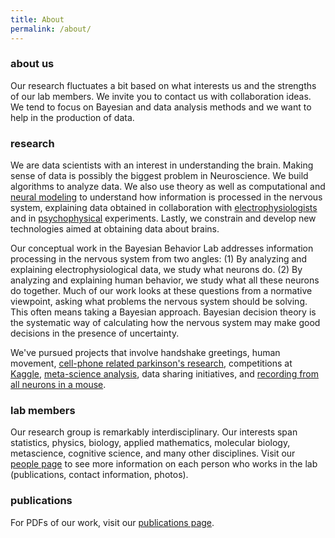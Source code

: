 ```yaml
---
title: About
permalink: /about/
---
```


### about us

Our research fluctuates a bit based on what interests us and the strengths of our lab members. We invite you to contact us with collaboration ideas. We tend to focus on Bayesian and data analysis methods and we want to help in the production of data.


### research

We are data scientists with an interest in understanding the brain. Making sense of data is possibly the biggest problem in Neuroscience. We build algorithms to analyze data. We also use theory as well as computational and [neural modeling](https://en.wikipedia.org/wiki/Computational_neuroscience) to understand how information is processed in the nervous system, explaining data obtained in collaboration with [electrophysiologists](https://en.wikipedia.org/wiki/Electrophysiology) and in [psychophysical](https://en.wikipedia.org/wiki/Psychophysics) experiments. Lastly, we constrain and develop new technologies aimed at obtaining data about brains.


Our conceptual work in the Bayesian Behavior Lab addresses information processing in the nervous system from two angles: (1) By analyzing and explaining electrophysiological data, we study what neurons do. (2) By analyzing and explaining human behavior, we study what all these neurons do together. Much of our work looks at these questions from a normative viewpoint, asking what problems the nervous system should be solving. This often means taking a Bayesian approach. Bayesian decision theory is the systematic way of calculating how the nervous system may make good decisions in the presence of uncertainty.

We've pursued projects that involve handshake greetings, human movement, [cell-phone related parkinson's research](http://journal.frontiersin.org/article/10.3389/fneur.2012.00158/abstract), competitions at [Kaggle](https://www.kaggle.com/), [meta-science analysis](http://www.nature.com/nature/journal/v489/n7415/full/489201a.html), data sharing initiatives, and [recording from all neurons in a mouse](http://journals.plos.org/ploscompbiol/article?id=10.1371/journal.pcbi.1002291).


### lab members

Our research group is remarkably interdisciplinary. Our interests span statistics, physics, biology, applied mathematics, molecular biology, metascience, cognitive science, and many other disciplines. Visit our [people page](http://klab.smpp.northwestern.edu/wiki/index.php5/People) to see more information on each person who works in the lab (publications, contact information, photos).


### publications

For PDFs of our work, visit our [publications page](http://klab.smpp.northwestern.edu/wiki/index.php5/Publications).
